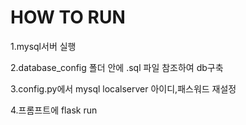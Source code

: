 <h1>HOW TO RUN</h1>
<p>1.mysql서버 실행</p>
<p>2.database_config 폴더 안에 .sql 파일 참조하여 db구축</p>
<p>3.config.py에서 mysql localserver 아이디,패스워드 재설정</p>
<p>4.프롬프트에 flask run</p>
